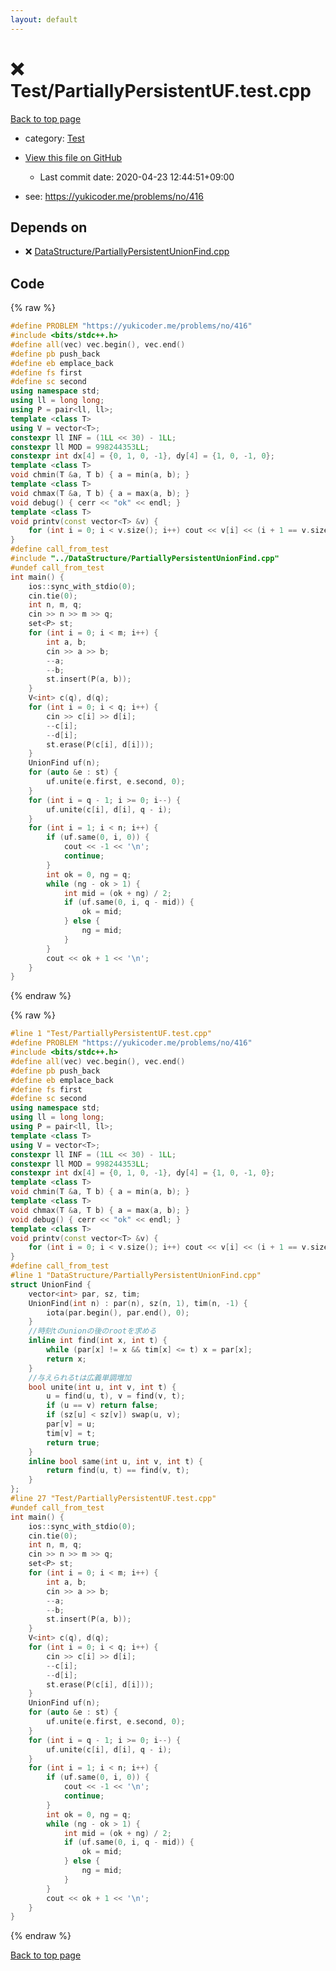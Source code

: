 ```yaml
---
layout: default
---
```


<!-- mathjax config similar to math.stackexchange -->
<script type="text/javascript" async
  src="https://cdnjs.cloudflare.com/ajax/libs/mathjax/2.7.5/MathJax.js?config=TeX-MML-AM_CHTML">
</script>
<script type="text/x-mathjax-config">
  MathJax.Hub.Config({
    TeX: { equationNumbers: { autoNumber: "AMS" }},
    tex2jax: {
      inlineMath: [ ['$','$'] ],
      processEscapes: true
    },
    "HTML-CSS": { matchFontHeight: false },
    displayAlign: "left",
    displayIndent: "2em"
  });
</script>

<script type="text/javascript" src="https://cdnjs.cloudflare.com/ajax/libs/jquery/3.4.1/jquery.min.js"></script>
<script src="https://cdn.jsdelivr.net/npm/jquery-balloon-js@1.1.2/jquery.balloon.min.js" integrity="sha256-ZEYs9VrgAeNuPvs15E39OsyOJaIkXEEt10fzxJ20+2I=" crossorigin="anonymous"></script>
<script type="text/javascript" src="../../assets/js/copy-button.js"></script>
<link rel="stylesheet" href="../../assets/css/copy-button.css" />


# :x: Test/PartiallyPersistentUF.test.cpp

<a href="../../index.html">Back to top page</a>

* category: <a href="../../index.html#0cbc6611f5540bd0809a388dc95a615b">Test</a>
* <a href="{{ site.github.repository_url }}/blob/master/Test/PartiallyPersistentUF.test.cpp">View this file on GitHub</a>
    - Last commit date: 2020-04-23 12:44:51+09:00


* see: <a href="https://yukicoder.me/problems/no/416">https://yukicoder.me/problems/no/416</a>


## Depends on

* :x: <a href="../../library/DataStructure/PartiallyPersistentUnionFind.cpp.html">DataStructure/PartiallyPersistentUnionFind.cpp</a>


## Code

<a id="unbundled"></a>
{% raw %}
```cpp
#define PROBLEM "https://yukicoder.me/problems/no/416"
#include <bits/stdc++.h>
#define all(vec) vec.begin(), vec.end()
#define pb push_back
#define eb emplace_back
#define fs first
#define sc second
using namespace std;
using ll = long long;
using P = pair<ll, ll>;
template <class T>
using V = vector<T>;
constexpr ll INF = (1LL << 30) - 1LL;
constexpr ll MOD = 998244353LL;
constexpr int dx[4] = {0, 1, 0, -1}, dy[4] = {1, 0, -1, 0};
template <class T>
void chmin(T &a, T b) { a = min(a, b); }
template <class T>
void chmax(T &a, T b) { a = max(a, b); }
void debug() { cerr << "ok" << endl; }
template <class T>
void printv(const vector<T> &v) {
    for (int i = 0; i < v.size(); i++) cout << v[i] << (i + 1 == v.size() ? '\n' : ' ');
}
#define call_from_test
#include "../DataStructure/PartiallyPersistentUnionFind.cpp"
#undef call_from_test
int main() {
    ios::sync_with_stdio(0);
    cin.tie(0);
    int n, m, q;
    cin >> n >> m >> q;
    set<P> st;
    for (int i = 0; i < m; i++) {
        int a, b;
        cin >> a >> b;
        --a;
        --b;
        st.insert(P(a, b));
    }
    V<int> c(q), d(q);
    for (int i = 0; i < q; i++) {
        cin >> c[i] >> d[i];
        --c[i];
        --d[i];
        st.erase(P(c[i], d[i]));
    }
    UnionFind uf(n);
    for (auto &e : st) {
        uf.unite(e.first, e.second, 0);
    }
    for (int i = q - 1; i >= 0; i--) {
        uf.unite(c[i], d[i], q - i);
    }
    for (int i = 1; i < n; i++) {
        if (uf.same(0, i, 0)) {
            cout << -1 << '\n';
            continue;
        }
        int ok = 0, ng = q;
        while (ng - ok > 1) {
            int mid = (ok + ng) / 2;
            if (uf.same(0, i, q - mid)) {
                ok = mid;
            } else {
                ng = mid;
            }
        }
        cout << ok + 1 << '\n';
    }
}
```
{% endraw %}

<a id="bundled"></a>
{% raw %}
```cpp
#line 1 "Test/PartiallyPersistentUF.test.cpp"
#define PROBLEM "https://yukicoder.me/problems/no/416"
#include <bits/stdc++.h>
#define all(vec) vec.begin(), vec.end()
#define pb push_back
#define eb emplace_back
#define fs first
#define sc second
using namespace std;
using ll = long long;
using P = pair<ll, ll>;
template <class T>
using V = vector<T>;
constexpr ll INF = (1LL << 30) - 1LL;
constexpr ll MOD = 998244353LL;
constexpr int dx[4] = {0, 1, 0, -1}, dy[4] = {1, 0, -1, 0};
template <class T>
void chmin(T &a, T b) { a = min(a, b); }
template <class T>
void chmax(T &a, T b) { a = max(a, b); }
void debug() { cerr << "ok" << endl; }
template <class T>
void printv(const vector<T> &v) {
    for (int i = 0; i < v.size(); i++) cout << v[i] << (i + 1 == v.size() ? '\n' : ' ');
}
#define call_from_test
#line 1 "DataStructure/PartiallyPersistentUnionFind.cpp"
struct UnionFind {
    vector<int> par, sz, tim;
    UnionFind(int n) : par(n), sz(n, 1), tim(n, -1) {
        iota(par.begin(), par.end(), 0);
    }
    //時刻tのunionの後のrootを求める
    inline int find(int x, int t) {
        while (par[x] != x && tim[x] <= t) x = par[x];
        return x;
    }
    //与えられるtは広義単調増加
    bool unite(int u, int v, int t) {
        u = find(u, t), v = find(v, t);
        if (u == v) return false;
        if (sz[u] < sz[v]) swap(u, v);
        par[v] = u;
        tim[v] = t;
        return true;
    }
    inline bool same(int u, int v, int t) {
        return find(u, t) == find(v, t);
    }
};
#line 27 "Test/PartiallyPersistentUF.test.cpp"
#undef call_from_test
int main() {
    ios::sync_with_stdio(0);
    cin.tie(0);
    int n, m, q;
    cin >> n >> m >> q;
    set<P> st;
    for (int i = 0; i < m; i++) {
        int a, b;
        cin >> a >> b;
        --a;
        --b;
        st.insert(P(a, b));
    }
    V<int> c(q), d(q);
    for (int i = 0; i < q; i++) {
        cin >> c[i] >> d[i];
        --c[i];
        --d[i];
        st.erase(P(c[i], d[i]));
    }
    UnionFind uf(n);
    for (auto &e : st) {
        uf.unite(e.first, e.second, 0);
    }
    for (int i = q - 1; i >= 0; i--) {
        uf.unite(c[i], d[i], q - i);
    }
    for (int i = 1; i < n; i++) {
        if (uf.same(0, i, 0)) {
            cout << -1 << '\n';
            continue;
        }
        int ok = 0, ng = q;
        while (ng - ok > 1) {
            int mid = (ok + ng) / 2;
            if (uf.same(0, i, q - mid)) {
                ok = mid;
            } else {
                ng = mid;
            }
        }
        cout << ok + 1 << '\n';
    }
}

```
{% endraw %}

<a href="../../index.html">Back to top page</a>

